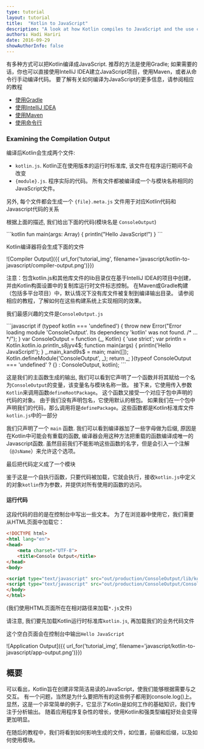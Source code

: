 ```yaml
---
type: tutorial
layout: tutorial
title:  "Kotlin to JavaScript"
description: "A look at how Kotlin compiles to JavaScript and the use cases for that."
authors: Hadi Hariri 
date: 2016-09-29
showAuthorInfo: false
---
```


有多种方式可以把Kotlin编译成JavaScript.
推荐的方法是使用Gradle; 如果需要的话，你也可以直接使用IntelliJ IDEA建立JavaScript项目，使用Maven，或者从命令行手动编译代码。
要了解有关如何编译为JavaScript的更多信息，请参阅相应的教程
 
* [使用Gradle](../getting-started-gradle/getting-started-with-gradle.html)
* [使用IntelliJ IDEA](../getting-started-idea/getting-started-with-intellij-idea.html)
* [使用Maven](../getting-started-maven/getting-started-with-maven.html)
* [使用命令行](../getting-started-command-line/command-line-library-js.html)


### Examining the Compilation Output

编译后Kotlin会生成两个文件:

* `kotlin.js`. Kotlin正在使用版本的运行时标准库, 该文件在程序运行期间不会改变
* `{module}.js`. 程序实际的代码。 所有文件都被编译成一个与模块名称相同的JavaScript文件。

另外, 每个文件都会生成一个 `{file}.meta.js` 文件用于对应Kotlin代码和Javascript代码的关系

根据上面的描述, 我们给出下面的代码(模块名是 `ConsoleOutput`)

<div class="sample" markdown="1" data-target-platform="js" theme="idea">
```kotlin
fun main(args: Array<String>) {
    println("Hello JavaScript!")
}
```
</div>

Kotlin编译器将会生成下面的文件


   ![Compiler Output]({{ url_for('tutorial_img', filename='javascript/kotlin-to-javascript/compiler-output.png')}})
   
注意：包含kotlin.js和其他库文件的lib目录仅在基于IntelliJ IDEA的项目中创建，并由Kotlin构面设置中的复制库运行时文件标志控制。 在Maven或Gradle构建（包括多平台项目）中，默认情况下没有库文件被复制到编译输出目录。 请参阅相应的教程，了解如何在这些构建系统上实现相同的效果。

我们最感兴趣的文件是`ConsoleOutput.js`

<div class="sample" markdown="1" theme="idea" data-highlight-only>
```javascript
if (typeof kotlin === 'undefined') {
  throw new Error("Error loading module 'ConsoleOutput'. Its dependency 'kotlin' was not found. /* ... */");
}
var ConsoleOutput = function (_, Kotlin) {
  'use strict';
  var println = Kotlin.kotlin.io.println_s8jyv4$;
  function main(args) {
    println('Hello JavaScript!');
  }
  _.main_kand9s$ = main;
  main([]);
  Kotlin.defineModule('ConsoleOutput', _);
  return _;
}(typeof ConsoleOutput === 'undefined' ? {} : ConsoleOutput, kotlin);
```
</div>

这是我们的主函数生成的输出, 我们可以看到它声明了一个函数并将其赋给一个名为`ConsoleOutput`的变量，该变量名与模块名称一致。
接下来，它使用传入参数`Kotlin`来调用函数`defineRootPackage`。 这个函数又接受一个对应于包中声明的代码的对象。 由于我们没有声明包名，它使用默认的根包。 如果我们在一个包中声明我们的代码，那么调用将是`definePackage`。这些函数都是Kotlin标准库文件`kotlin.js`中的一部分
 
我们只声明了一个 `main` 函数. 我们可以看到编译器加了一些字母做为后缀, 原因是在Kotlin中可能会有重载的函数, 编译器会用这种方法把重载的函数编译成唯一的Javascript函数. 虽然目前我们不能影响这些函数的名字，但是会引入一个注解（`@JsName`）来允许这个选项。

最后把代码定义成了一个模块

鉴于这是一个自执行函数，只要代码被加载，它就会执行，接收`kotlin.js`中定义的对象`kotlin`作为参数，并提供对所有使用的函数的访问。

#### 运行代码

这段代码的目的是在控制台中写出一些文本。 为了在浏览器中使用它，我们需要从HTML页面中加载它：

```html
<!DOCTYPE html>
<html lang="en">
<head>
    <meta charset="UTF-8">
    <title>Console Output</title>
</head>
<body>

<script type="text/javascript" src="out/production/ConsoleOutput/lib/kotlin.js"></script>
<script type="text/javascript" src="out/production/ConsoleOutput/ConsoleOutput.js"></script>
</body>
</html>
```
(我们使用HTML页面所在在相对路径来加载`*.js`文件)

请注意, 我们要先加载Kotlin运行时标准库`kotlin.js`, 再加载我们的业务代码文件

这个空白页面会在控制台中输出`Hello JavaScript`

   ![Application Output]({{ url_for('tutorial_img', filename='javascript/kotlin-to-javascript/app-output.png')}})



## 概要

可以看出，Kotlin旨在创建非常简洁易读的JavaScript，使我们能够根据需要与之交互。 有一个问题，当然是为什么要把所有的这些例子都用到console.log()上。 显然，这是一个非常简单的例子，它显示了Kotlin是如何工作的基础知识，我们专注于分析输出。 随着应用程序复杂性的增长，使用Kotlin和强类型编程好处会变得更加明显。

在随后的教程中，我们将看到如何影响生成的文件，如位置，前缀和后缀，以及如何使用模块。
